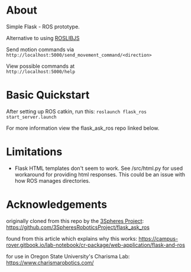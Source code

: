 # About

Simple Flask - ROS prototype.

Alternative to using [ROSLIBJS](http://wiki.ros.org/roslibjs)

Send motion commands via
`http://localhost:5000/send_movement_command/<direction>`

View possible commands at  
`http://localhost:5000/help`

# Basic Quickstart

After setting up ROS catkin, run this:
`roslaunch flask_ros start_server.launch`

For more information view the flask_ask_ros repo linked below.

# Limitations

* Flask HTML templates don't seem to work.
See /src/html.py for used workaround for providing html responses.
This could be an issue with how ROS manages directories.

# Acknowledgements

originally cloned from this repo by the [3Spheres Project](https://3srp.com/):
  https://github.com/3SpheresRoboticsProject/flask_ask_ros

found from this article which explains why this works:
  https://campus-rover.gitbook.io/lab-notebook/cr-package/web-application/flask-and-ros

for use in Oregon State University's Charisma Lab:
  https://www.charismarobotics.com/
